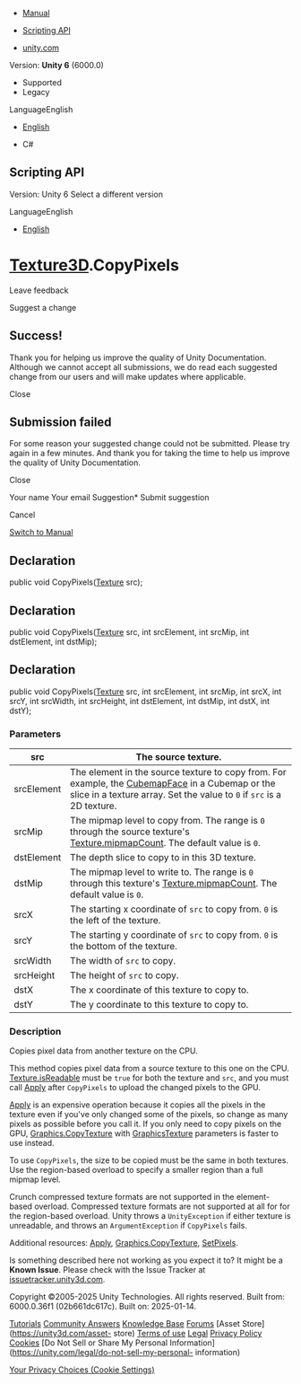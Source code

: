 [ ]()

  * [Manual](../Manual/index.html)
  * [Scripting API](../ScriptReference/index.html)

  * [unity.com](https://unity.com/)

Version: **Unity 6** (6000.0)

  * Supported
  * Legacy

LanguageEnglish

  * [English]()

  * C#

[ ](https://docs.unity3d.com)

## Scripting API

Version: Unity 6 Select a different version

LanguageEnglish

  * [English]()

#  [Texture3D](Texture3D.html).CopyPixels

Leave feedback

Suggest a change

## Success!

Thank you for helping us improve the quality of Unity Documentation. Although
we cannot accept all submissions, we do read each suggested change from our
users and will make updates where applicable.

Close

## Submission failed

For some reason your suggested change could not be submitted. Please <a>try
again</a> in a few minutes. And thank you for taking the time to help us
improve the quality of Unity Documentation.

Close

Your name Your email Suggestion* Submit suggestion

Cancel

[Switch to Manual](../Manual/class-Texture3D.html "Go to Texture3D Component
in the Manual")

## Declaration

public void CopyPixels([Texture](Texture.html) src);

## Declaration

public void CopyPixels([Texture](Texture.html) src, int srcElement, int
srcMip, int dstElement, int dstMip);

## Declaration

public void CopyPixels([Texture](Texture.html) src, int srcElement, int
srcMip, int srcX, int srcY, int srcWidth, int srcHeight, int dstElement, int
dstMip, int dstX, int dstY);

### Parameters

src | The source texture.  
---|---  
srcElement | The element in the source texture to copy from. For example, the [CubemapFace](CubemapFace.html) in a Cubemap or the slice in a texture array. Set the value to `0` if `src` is a 2D texture.  
srcMip | The mipmap level to copy from. The range is `0` through the source texture's [Texture.mipmapCount](Texture-mipmapCount.html). The default value is `0`.  
dstElement | The depth slice to copy to in this 3D texture.  
dstMip | The mipmap level to write to. The range is `0` through this texture's [Texture.mipmapCount](Texture-mipmapCount.html). The default value is `0`.  
srcX | The starting x coordinate of `src` to copy from. `0` is the left of the texture.  
srcY | The starting y coordinate of `src` to copy from. `0` is the bottom of the texture.  
srcWidth | The width of `src` to copy.  
srcHeight | The height of `src` to copy.  
dstX | The x coordinate of this texture to copy to.  
dstY | The y coordinate to this texture to copy to.  
  
### Description

Copies pixel data from another texture on the CPU.

This method copies pixel data from a source texture to this one on the CPU.
[Texture.isReadable](Texture-isReadable.html) must be `true` for both the
texture and `src`, and you must call [Apply](Texture3D.Apply.html) after
`CopyPixels` to upload the changed pixels to the GPU.  
  
[Apply](Texture3D.Apply.html) is an expensive operation because it copies all
the pixels in the texture even if you've only changed some of the pixels, so
change as many pixels as possible before you call it. If you only need to copy
pixels on the GPU, [Graphics.CopyTexture](Graphics.CopyTexture.html) with
[GraphicsTexture](Rendering.GraphicsTexture.html) parameters is faster to use
instead.  
  
To use `CopyPixels`, the size to be copied must be the same in both textures.
Use the region-based overload to specify a smaller region than a full mipmap
level.  
  
Crunch compressed texture formats are not supported in the element-based
overload. Compressed texture formats are not supported at all for for the
region-based overload. Unity throws a `UnityException` if either texture is
unreadable, and throws an `ArgumentException` if `CopyPixels` fails.  
  
Additional resources: [Apply](Texture3D.Apply.html),
[Graphics.CopyTexture](Graphics.CopyTexture.html),
[SetPixels](Texture3D.SetPixels.html).

Is something described here not working as you expect it to? It might be a
**Known Issue**. Please check with the Issue Tracker at
[issuetracker.unity3d.com](https://issuetracker.unity3d.com).

Copyright ©2005-2025 Unity Technologies. All rights reserved. Built from:
6000.0.36f1 (02b661dc617c). Built on: 2025-01-14.

[Tutorials](https://unity3d.com/learn) [Community
Answers](https://answers.unity3d.com) [Knowledge
Base](https://support.unity3d.com/hc/en-us)
[Forums](https://forum.unity3d.com) [Asset Store](https://unity3d.com/asset-
store) [Terms of use](https://docs.unity3d.com/Manual/TermsOfUse.html)
[Legal](https://unity.com/legal) [Privacy
Policy](https://unity.com/legal/privacy-policy)
[Cookies](https://unity.com/legal/cookie-policy) [Do Not Sell or Share My
Personal Information](https://unity.com/legal/do-not-sell-my-personal-
information)

[Your Privacy Choices (Cookie Settings)](javascript:void\(0\);)

